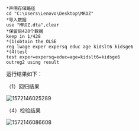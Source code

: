 ```
*声明存储路径
cd "C:\Users\Lenovo\Desktop\MROZ"
*导入数据
use "MROZ.dta",clear
*保留前428个数据
keep in 1/428 
*(1)obtain the OLSE
reg lwage exper expersq educ age kidslt6 kidsge6
*(4)test
test exper=expersq=educ=age=kidslt6=kidsge6
outreg2 using result
```

运行结果如下：

（1）回归结果

![1572146025289](C:\Users\Lenovo\AppData\Roaming\Typora\typora-user-images\1572146025289.png)

（4）检验结果

![1572146086608](C:\Users\Lenovo\AppData\Roaming\Typora\typora-user-images\1572146086608.png)